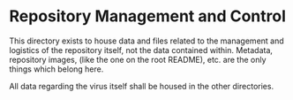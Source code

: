 # Repository Management and Control

This directory exists to house data and files related to the management and logistics of the 
repository itself, not the data contained within. Metadata, repository images, (like the one on 
the root README), etc. are the only things which belong here.

All data regarding the virus itself shall be housed in the other directories.